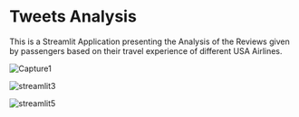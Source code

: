 # Tweets Analysis


This is a Streamlit Application presenting the Analysis of the Reviews given by passengers based on their travel experience of different USA Airlines.


![Capture1](https://user-images.githubusercontent.com/58768669/94166022-79399880-fea8-11ea-8e91-1f5f90de22ad.PNG)


![streamlit3](https://user-images.githubusercontent.com/58768669/94651657-70b4e800-0316-11eb-8ae1-7c5185d7096a.PNG)



![streamlit5](https://user-images.githubusercontent.com/58768669/94651742-93470100-0316-11eb-9191-a7540c1a28d2.PNG)
